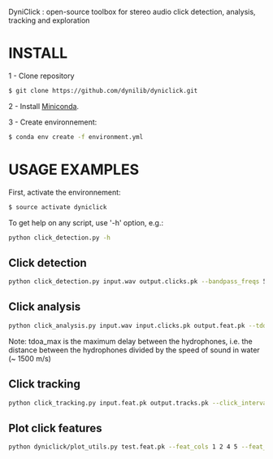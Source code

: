 DyniClick : open-source toolbox for stereo audio click detection, analysis, tracking and exploration

# INSTALL

1 - Clone repository

```sh
$ git clone https://github.com/dynilib/dyniclick.git
```

2 - Install [Miniconda](https://conda.io/docs/install/quick.html).

3 - Create environnement:

```sh
$ conda env create -f environment.yml
```

# USAGE EXAMPLES

First, activate the environnement:

```sh
$ source activate dyniclick
```


To get help on any script, use '-h' option, e.g.:

```sh
python click_detection.py -h
```

## Click detection

```sh
python click_detection.py input.wav output.clicks.pk --bandpass_freqs 5000 10000 15000 20000
```

## Click analysis

```sh
python click_analysis.py input.wav input.clicks.pk output.feat.pk --tdoa_max 0.0012
```

Note: tdoa_max is the maximum delay between the hydrophones, i.e. the distance between the hydrophones divided by the speed of sound in water (~ 1500 m/s)


## Click tracking

```sh
python click_tracking.py input.feat.pk output.tracks.pk --click_interval_max 0.3 --diff_max 0.000025 --amp_thres 0.1
```


## Plot click features

```sh
python dyniclick/plot_utils.py test.feat.pk --feat_cols 1 2 4 5 --feat_scale 1 1000 1000 0.001 --track_file input.tracks.pk
```
